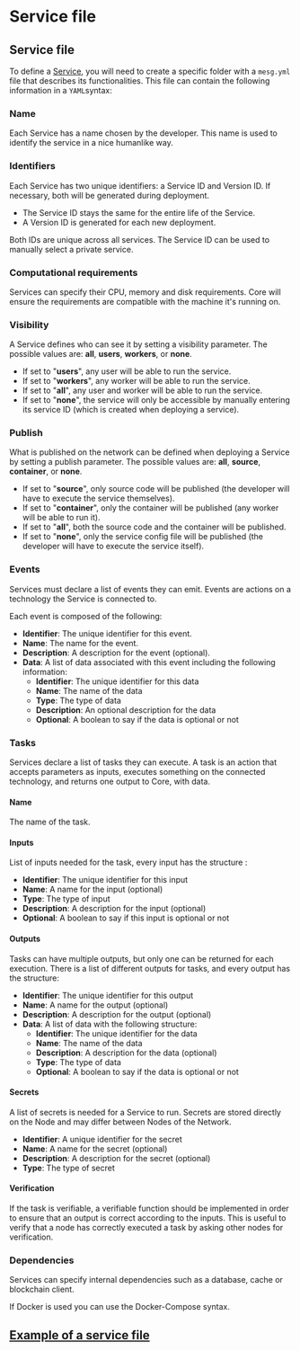 # Service file

## Service file

To define a [Service](what-is-a-service.md), you will need to create a specific folder with a `mesg.yml` file that describes its functionalities. This file can contain the following information in a `YAML`syntax:

### Name

Each Service has a name chosen by the developer. This name is used to identify the service in a nice humanlike way.

### Identifiers

Each Service has two unique identifiers: a Service ID and Version ID. If necessary, both will be generated during deployment. 

* The Service ID stays the same for the entire life of the Service. 
* A Version ID is generated for each new deployment. 

Both IDs are unique across all services. The Service ID can be used to manually select a private service.

### Computational requirements

Services can specify their CPU, memory and disk requirements. Core will ensure the requirements are compatible with the machine it's running on.

### Visibility

A Service defines who can see it by setting a visibility parameter. The possible values are: **all**, **users**, **workers**, or **none**. 

* If set to "**users**", any user will be able to run the service. 
* If set to "**workers**", any worker will be able to run the service.
* If set to "**all**", any user and worker will be able to run the service. 
* If set to "**none**", the service will only be accessible by manually entering its service ID \(which is created when deploying a service\).

### Publish

What is published on the network can be defined when deploying a Service by setting a publish parameter. The possible values are: **all**, **source**, **container**, or **none**.

* If set to "**source**", only source code will be published \(the developer will have to execute the service themselves\). 
* If set to "**container**", only the container will be published \(any worker will be able to run it\). 
* If set to "**all**", both the source code and the container will be published. 
* If set to "**none**", only the service config file will be published \(the developer will have to execute the service itself\).

### Events

Services must declare a list of events they can emit. Events are actions on a technology the Service is connected to.  
  
Each event is composed of the following:

* **Identifier**: The unique identifier for this event.
* **Name**: The name for the event.
* **Description**: A description for the event \(optional\).
* **Data**: A list of data associated with this event including the following information:
  * **Identifier**: The unique identifier for this data
  * **Name**: The name of the data
  * **Type**: The type of data
  * **Description**: An optional description for the data
  * **Optional**: A boolean to say if the data is optional or not

### Tasks

Services declare a list of tasks they can execute. A task is an action that accepts parameters as inputs, executes something on the connected technology, and returns one output to Core, with data.

#### Name

The name of the task.

#### Inputs

List of inputs needed for the task, every input has the structure :

* **Identifier**: The unique identifier for this input
* **Name**: A name for the input \(optional\)
* **Type**: The type of input
* **Description**: A description for the input \(optional\)
* **Optional**: A boolean to say if this input is optional or not

#### Outputs

Tasks can have multiple outputs, but only one can be returned for each execution. There is a list of different outputs for tasks, and every output has the structure:

* **Identifier**: The unique identifier for this output
* **Name**: A name for the output \(optional\)
* **Description**: A description for the output \(optional\)
* **Data**: A list of data with the following structure:
  * **Identifier**: The unique identifier for the data
  * **Name**: The name of the data
  * **Description**: A description for the data \(optional\)
  * **Type**: The type of data
  * **Optional**: A boolean to say if the data is optional or not

#### Secrets

A list of secrets is needed for a Service to run. Secrets are stored directly on the Node and may differ between Nodes of the Network.

* **Identifier**: A unique identifier for the secret
* **Name**: A name for the secret \(optional\) 
* **Description**: A description for the secret \(optional\)
* **Type**: The type of secret

#### Verification

If the task is verifiable, a verifiable function should be implemented in order to ensure that an output is correct according to the inputs. This is useful to verify that a node has correctly executed a task by asking other nodes for verification.

### Dependencies

Services can specify internal dependencies such as a database, cache or blockchain client.  
  
If Docker is used you can use the Docker-Compose syntax.

## [Example of a service file](https://github.com/mesg-foundation/documentation/blob/master/service/mesg.yml)



